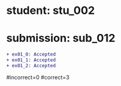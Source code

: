 # student: stu_002
# submission: sub_012

```diff
+ ex01_0: Accepted
+ ex01_1: Accepted
+ ex01_2: Accepted
```
#incorrect=0
#correct=3
